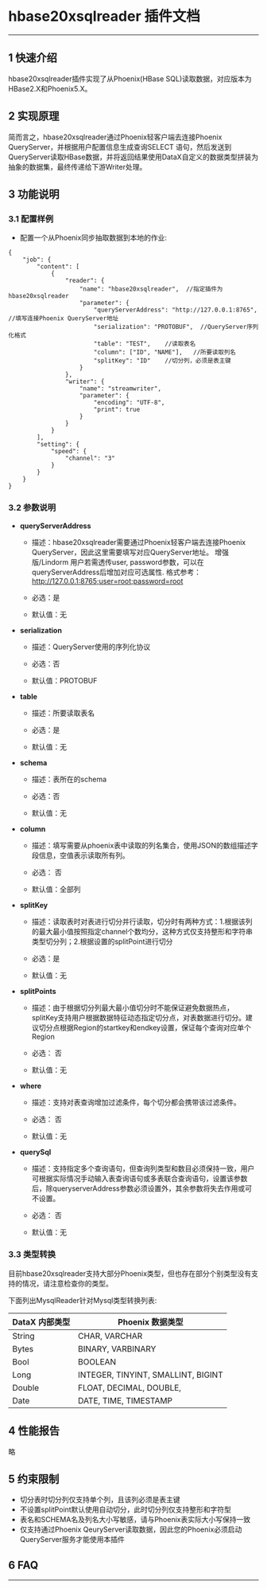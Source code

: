 # hbase20xsqlreader  插件文档


___


 
## 1 快速介绍

hbase20xsqlreader插件实现了从Phoenix(HBase SQL)读取数据，对应版本为HBase2.X和Phoenix5.X。

## 2 实现原理

简而言之，hbase20xsqlreader通过Phoenix轻客户端去连接Phoenix QueryServer，并根据用户配置信息生成查询SELECT 语句，然后发送到QueryServer读取HBase数据，并将返回结果使用DataX自定义的数据类型拼装为抽象的数据集，最终传递给下游Writer处理。

## 3 功能说明

### 3.1 配置样例

* 配置一个从Phoenix同步抽取数据到本地的作业:

```
{
    "job": {
        "content": [
            {
                "reader": {
                    "name": "hbase20xsqlreader",  //指定插件为hbase20xsqlreader
                    "parameter": {
                        "queryServerAddress": "http://127.0.0.1:8765",  //填写连接Phoenix QueryServer地址
                        "serialization": "PROTOBUF",  //QueryServer序列化格式
                        "table": "TEST",    //读取表名
                        "column": ["ID", "NAME"],   //所要读取列名
                        "splitKey": "ID"    //切分列，必须是表主键
                    }
                },
                "writer": {
                    "name": "streamwriter",
                    "parameter": {
                        "encoding": "UTF-8",
                        "print": true
                    }
                }
            }
        ],
        "setting": {
            "speed": {
                "channel": "3"
            }
        }
    }
}
```


### 3.2 参数说明

* **queryServerAddress**

	* 描述：hbase20xsqlreader需要通过Phoenix轻客户端去连接Phoenix QueryServer，因此这里需要填写对应QueryServer地址。
           增强版/Lindorm 用户若需透传user, password参数，可以在queryServerAddress后增加对应可选属性.
           格式参考：http://127.0.0.1:8765;user=root;password=root
            
	* 必选：是 <br />
 
	* 默认值：无 <br />
 
* **serialization**
 
	* 描述：QueryServer使用的序列化协议
 
	* 必选：否 <br />
 
	* 默认值：PROTOBUF <br />
	
* **table**

	* 描述：所要读取表名
	
	* 必选：是 <br />
 
	* 默认值：无 <br />
	
* **schema**

	* 描述：表所在的schema
	
	* 必选：否 <br />
 
	* 默认值：无 <br />
		
* **column**

	* 描述：填写需要从phoenix表中读取的列名集合，使用JSON的数组描述字段信息，空值表示读取所有列。
 
	* 必选： 否<br />
 
	* 默认值：全部列 <br />
 
* **splitKey**

	* 描述：读取表时对表进行切分并行读取，切分时有两种方式：1.根据该列的最大最小值按照指定channel个数均分，这种方式仅支持整形和字符串类型切分列；2.根据设置的splitPoint进行切分
	
	* 必选：是 <br />
 
	* 默认值：无 <br />

* **splitPoints**

	* 描述：由于根据切分列最大最小值切分时不能保证避免数据热点，splitKey支持用户根据数据特征动态指定切分点，对表数据进行切分。建议切分点根据Region的startkey和endkey设置，保证每个查询对应单个Region
 
	* 必选： 否<br />
 
	* 默认值：无 <br />
	
* **where**
    
    * 描述：支持对表查询增加过滤条件，每个切分都会携带该过滤条件。
     
    * 必选： 否<br />
     
    * 默认值：无<br />
    
* **querySql**
        
    * 描述：支持指定多个查询语句，但查询列类型和数目必须保持一致，用户可根据实际情况手动输入表查询语句或多表联合查询语句，设置该参数后，除queryserverAddress参数必须设置外，其余参数将失去作用或可不设置。
         
    * 必选： 否<br />
         
    * 默认值：无<br />
    

### 3.3 类型转换

目前hbase20xsqlreader支持大部分Phoenix类型，但也存在部分个别类型没有支持的情况，请注意检查你的类型。

下面列出MysqlReader针对Mysql类型转换列表:


| DataX 内部类型| Phoenix 数据类型    |
| -------- | -----  |
| String     |CHAR, VARCHAR|
| Bytes   |BINARY, VARBINARY|
| Bool   |BOOLEAN   | 
| Long     |INTEGER, TINYINT, SMALLINT, BIGINT  | 
| Double  |FLOAT, DECIMAL, DOUBLE,   |  
| Date    |DATE, TIME, TIMESTAMP    | 



## 4 性能报告

略

## 5 约束限制

* 切分表时切分列仅支持单个列，且该列必须是表主键
* 不设置splitPoint默认使用自动切分，此时切分列仅支持整形和字符型
* 表名和SCHEMA名及列名大小写敏感，请与Phoenix表实际大小写保持一致
* 仅支持通过Phoenix QeuryServer读取数据，因此您的Phoenix必须启动QueryServer服务才能使用本插件

## 6 FAQ

***


